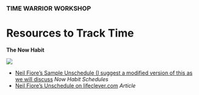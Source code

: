 ### TIME WARRIOR WORKSHOP

# Resources to Track Time 

**The Now Habit**

<a href="http://www.amazon.com/Now-Habit-Overcoming-Procrastination-Guilt-Free/dp/1585425524/" target="_blank"><img src="http://teaching.polishedsolid.com/time-warrior/now-habit.jpeg"></a>

* [Neil Fiore’s Sample Unschedule (I suggest a modified version of this as we will discuss](http://www.neilfiore.com/now-habit-schedules/) *Now Habit Schedules*
* [Neil Fiore’s Unschedule on lifeclever.com](http://www.lifeclever.com/how-to-unschedule-your-work-and-enjoy-guilt-free-play) *Article*




